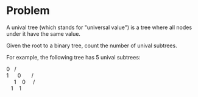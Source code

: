 # Problem

A unival tree (which stands for "universal value") is a tree where all nodes under it have the same value.

Given the root to a binary tree, count the number of unival subtrees.

For example, the following tree has 5 unival subtrees:

   0
&nbsp;&nbsp;/&nbsp;&nbsp;\
1&nbsp;&nbsp;&nbsp;&nbsp;&nbsp;&nbsp;0
&nbsp;&nbsp;&nbsp;&nbsp;&nbsp;&nbsp;/&nbsp;&nbsp;\
&nbsp;&nbsp;&nbsp;&nbsp;&nbsp;1&nbsp;&nbsp;&nbsp;&nbsp;0
&nbsp;&nbsp;&nbsp;&nbsp;/&nbsp;&nbsp;\
&nbsp;&nbsp;&nbsp;1&nbsp;&nbsp;&nbsp;&nbsp;1
